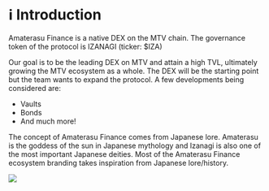 # ℹ Introduction

Amaterasu Finance is a native DEX on the MTV chain. The governance token of the protocol is IZANAGI (ticker: $IZA)

Our goal is to be the leading DEX on MTV and attain a high TVL, ultimately growing the MTV ecosystem as a whole. The DEX will be the starting point but the team wants to expand the protocol. A few developments being considered are:

* Vaults
* Bonds
* And much more!

The concept of Amaterasu Finance comes from Japanese lore. Amaterasu is the goddess of the sun in Japanese mythology and Izanagi is also one of the most important Japanese deities. Most of the Amaterasu Finance ecosystem branding takes inspiration from Japanese lore/history.

![](<.gitbook/assets/Amaterasu\_Main\_Logo-Transparent BG+Black Outline.png>)
